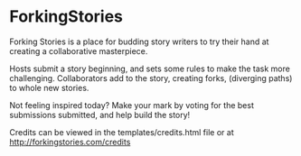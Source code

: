 ForkingStories
==============

Forking Stories is a place for budding story writers to try their hand at creating a collaborative masterpiece.

Hosts submit a story beginning, and sets some rules to make the task more challenging. Collaborators add to the story,
creating forks, (diverging paths) to whole new stories.

Not feeling inspired today? Make your mark by voting for the best submissions submitted, and help build the story!

Credits can be viewed in the templates/credits.html file or at http://forkingstories.com/credits

